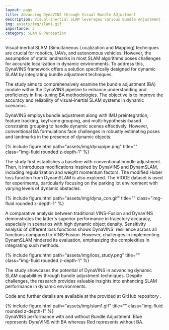 ```yaml
---
layout: page
title: Advancing DynaVINS through Visual Bundle Adjustment
description: Visual-inertial SLAM leverages various Bundle Adjustment (BA) methods which optimize camera poses and 3D maps by incorporating both visual and inertial measurements. BA holds significant importance as it refines system estimates, aligns sensor data, and ensures global consistency in real time. Our approach involves incorporating insights from a baseline paper (DynaVINS) and tries to enhance its robustness and accuracy. The framework is robust to dynamic and temporarily static objects, utilizing a tightly coupled sensor fusion approach to integrate visual and inertial measurements. 
img: assets/img/slam1.gif
importance: 3
category: SLAM & Perception
---
```


Visual-inertial SLAM (Simultaneous Localization and Mapping) techniques are crucial for robotics, UAVs, and autonomous vehicles. However, the assumption of static landmarks in most SLAM algorithms poses challenges for accurate localization in dynamic environments. To address this, DynaVINS framework offers a solution specifically designed for dynamic SLAM by integrating bundle adjustment techniques.

The study aims to comprehensively examine the bundle adjustment (BA) module within the DynaVINS pipeline to enhance understanding and proficiency in fine-tuning BA methodologies. The objective is to improve the accuracy and reliability of visual-inertial SLAM systems in dynamic scenarios.

DynaVINS employs bundle adjustment along with IMU preintegration, feature tracking, keyframe grouping, and multi-hypothesis-based constraints grouping to handle dynamic scenes effectively. However, conventional BA formulations face challenges in robustly estimating poses and landmarks in the presence of dynamic objects.

<div class="row">
    <div class="col-sm mt-3 mt-md-0">
        {% include figure.html path="assets/img/dynapipe.png" title="" class="img-fluid rounded z-depth-1" %}
    </div>
</div>

The study first establishes a baseline with conventional bundle adjustment. Then, it introduces modifications inspired by DynaVINS and DynamSLAM, including regularization and weight momentum factors. The modified Huber loss function from DynamSLAM is also explored. The VIODE dataset is used for experiments, particularly focusing on the parking lot environment with varying levels of dynamic obstacles.

<div class="row">
    <div class="col-sm mt-3 mt-md-0">
        {% include figure.html path="assets/img/dyna_con.gif" title="" class="img-fluid rounded z-depth-1" %}
    </div>
</div>


A comparative analysis between traditional VINS-Fusion and DynaVINS demonstrates the latter's superior performance in trajectory accuracy, especially in scenarios with high dynamic object density. Sensitivity analysis of different loss functions shows DynaVINS' resilience across all functions compared to VINS-Fusion. However, challenges in implementing DynamSLAM hindered its evaluation, emphasizing the complexities in integrating such methods.

<div class="row">
    <div class="col-sm mt-3 mt-md-0">
        {% include figure.html path="assets/img/loss_study.png" title="" class="img-fluid rounded z-depth-1" %}
    </div>
</div>


The study showcases the potential of DynaVINS in advancing dynamic SLAM capabilities through bundle adjustment techniques. Despite challenges, the research provides valuable insights into enhancing SLAM performance in dynamic environments.

Code and further details are available at the provided at <a ref="https://github.com/mansisarawata/dynaVINS_16833"> GitHub repository </a>.
<div class="row">
    <div class="col-sm mt-3 mt-md-0">
        {% include figure.html path="assets/img/slam1.gif" title="" class="img-fluid rounded z-depth-1" %}
    </div>
</div>
<div class="caption">
    DynaVINS performance with and without Bundle Adjustment. Blue represents DynaVINS with BA whereas Red represents without BA.
</div>



